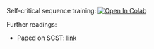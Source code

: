 Self-critical sequence training:
[![Open In Colab](https://colab.research.google.com/assets/colab-badge.svg)](https://colab.research.google.com/github/neychev/made_nlp_course/blob/master/week08_self_critical_sequence_training/week08_SCST_(and_peek_at_RL).ipynb)

Further readings:

* Paped on SCST: [link](https://arxiv.org/abs/1612.00563)
